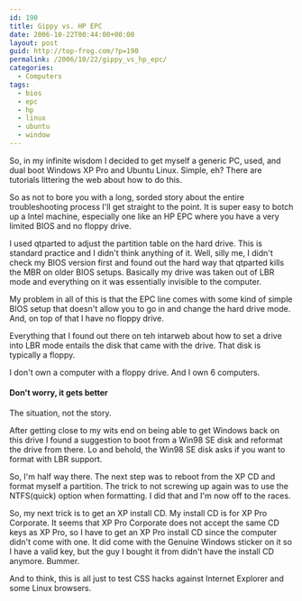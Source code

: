 ```yaml
---
id: 190
title: Gippy vs. HP EPC
date: 2006-10-22T00:44:00+00:00
layout: post
guid: http://top-frog.com/?p=190
permalink: /2006/10/22/gippy_vs_hp_epc/
categories:
  - Computers
tags:
  - bios
  - epc
  - hp
  - linux
  - ubuntu
  - window
---
```

So, in my infinite wisdom I decided to get myself a generic PC, used, and dual boot Windows XP Pro and Ubuntu Linux. Simple, eh? There are tutorials littering the web about how to do this.

So as not to bore you with a long, sorded story about the entire troubleshooting process I'll get straight to the point. It is super easy to botch up a Intel machine, especially one like an HP EPC where you have a very limited BIOS and no floppy drive.



I used qtparted to adjust the partition table on the hard drive. This is standard practice and I didn't think anything of it. Well, silly me, I didn't check my BIOS version first and found out the hard way that qtparted kills the MBR on older BIOS setups. Basically my drive was taken out of LBR mode and everything on it was essentially invisible to the computer.

My problem in all of this is that the EPC line comes with some kind of simple BIOS setup that doesn't allow you to go in and change the hard drive mode. And, on top of that I have no floppy drive.

Everything that I found out there on teh intarweb about how to set a drive into LBR mode entails the disk that came with the drive. That disk is typically a floppy. 

I don't own a computer with a floppy drive. And I own 6 computers.

#### Don't worry, it gets better

The situation, not the story.

After getting close to my wits end on being able to get Windows back on this drive I found a suggestion to boot from a Win98 SE disk and reformat the drive from there. Lo and behold, the Win98 SE disk asks if you want to format with LBR support. 

So, I'm half way there. The next step was to reboot from the XP CD and format myself a partition. The trick to not screwing up again was to use the NTFS(quick) option when formatting. I did that and I'm now off to the races.

So, my next trick is to get an XP install CD. My install CD is for XP Pro Corporate. It seems that XP Pro Corporate does not accept the same CD keys as XP Pro, so I have to get an XP Pro install CD since the computer didn't come with one. It did come with the Genuine Windows sticker on it so I have a valid key, but the guy I bought it from didn't have the install CD anymore. Bummer.

And to think, this is all just to test CSS hacks against Internet Explorer and some Linux browsers.